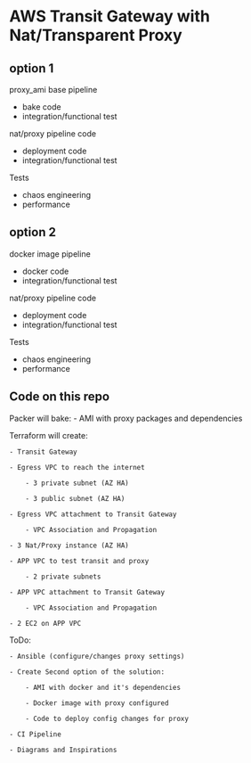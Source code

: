 # AWS Transit Gateway with Nat/Transparent Proxy

## option 1
proxy_ami base pipeline
  - bake code
  - integration/functional test

nat/proxy pipeline code
  - deployment code
  - integration/functional test

Tests
  - chaos engineering
  - performance

## option 2
docker image pipeline
  - docker code
  - integration/functional test

nat/proxy pipeline code
  - deployment code
  - integration/functional test

Tests
  - chaos engineering
  - performance


## Code on this repo

Packer will bake:
    - AMI with proxy packages and dependencies

Terraform will create:

    - Transit Gateway

    - Egress VPC to reach the internet

        - 3 private subnet (AZ HA)

        - 3 public subnet (AZ HA)

    - Egress VPC attachment to Transit Gateway

        - VPC Association and Propagation

    - 3 Nat/Proxy instance (AZ HA)

    - APP VPC to test transit and proxy

        - 2 private subnets

    - APP VPC attachment to Transit Gateway

        - VPC Association and Propagation

    - 2 EC2 on APP VPC


ToDo:

    - Ansible (configure/changes proxy settings)

    - Create Second option of the solution:

        - AMI with docker and it's dependencies

        - Docker image with proxy configured

        - Code to deploy config changes for proxy

    - CI Pipeline

    - Diagrams and Inspirations
